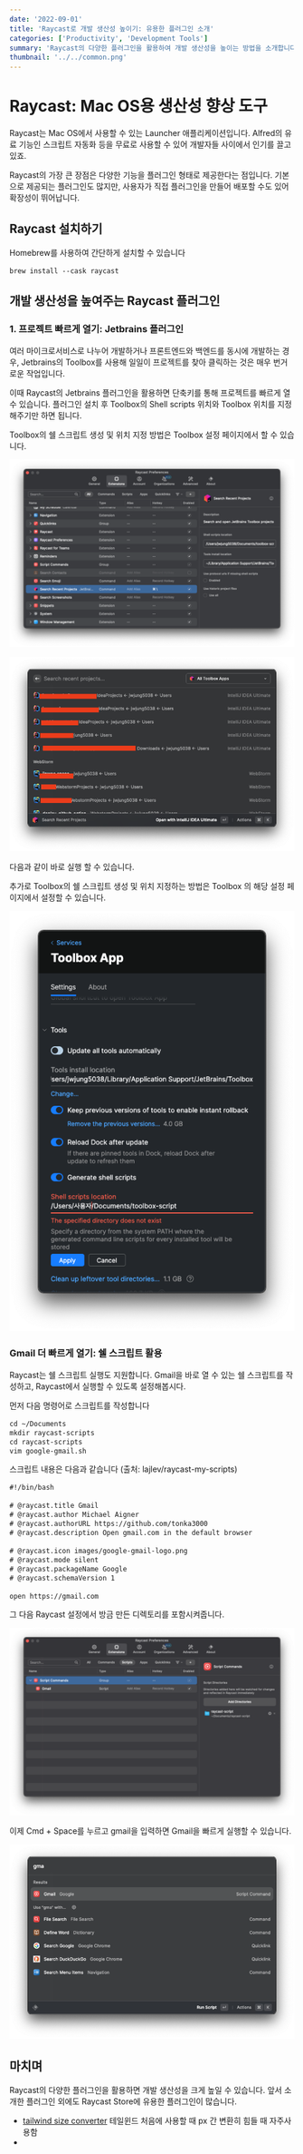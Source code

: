 ```yaml
---
date: '2022-09-01'
title: 'Raycast로 개발 생산성 높이기: 유용한 플러그인 소개'
categories: ['Productivity', 'Development Tools']
summary: 'Raycast의 다양한 플러그인을 활용하여 개발 생산성을 높이는 방법을 소개합니다.'
thumbnail: '../../common.png'
---
```


# Raycast: Mac OS용 생산성 향상 도구

Raycast는 Mac OS에서 사용할 수 있는 Launcher 애플리케이션입니다. Alfred의 유료 기능인 스크립트 자동화 등을 무료로 사용할 수 있어 개발자들 사이에서 인기를 끌고 있죠.

Raycast의 가장 큰 장점은 다양한 기능을 플러그인 형태로 제공한다는 점입니다. 기본으로 제공되는 플러그인도 많지만, 사용자가 직접 플러그인을 만들어 배포할 수도 있어 확장성이 뛰어납니다.
## Raycast 설치하기

Homebrew를 사용하여 간단하게 설치할 수 있습니다

```shell
brew install --cask raycast
```

## 개발 생산성을 높여주는 Raycast 플러그인

### 1. 프로젝트 빠르게 열기: Jetbrains 플러그인
여러 마이크로서비스로 나누어 개발하거나 프론트엔드와 백엔드를 동시에 개발하는 경우, Jetbrains의 Toolbox를 사용해 일일이 프로젝트를 찾아 클릭하는 것은 매우 번거로운 작업입니다.

이때 Raycast의 Jetbrains 플러그인을 활용하면 단축키를 통해 프로젝트를 빠르게 열 수 있습니다. 플러그인 설치 후 Toolbox의 Shell scripts 위치와 Toolbox 위치를 지정해주기만 하면 됩니다.

Toolbox의 쉘 스크립트 생성 및 위치 지정 방법은 Toolbox 설정 페이지에서 할 수 있습니다.

![Setting_HotKey](./raycast-1.png)

![Raycast_Jetbrains_Result](./raycast-2.png)

다음과 같이 바로 실행 할 수 있습니다.

추가로 Toolbox의 쉘 스크립트 생성 및 위치 지정하는 방법은 Toolbox 의 해당 설정 페이지에서 설정할 수 있습니다.

![Toolbox_ShellScript_location](./raycast-3.png)

### Gmail 더 빠르게 열기: 쉘 스크립트 활용

Raycast는 쉘 스크립트 실행도 지원합니다. Gmail을 바로 열 수 있는 쉘 스크립트를 작성하고, Raycast에서 실행할 수 있도록 설정해봅시다.

먼저 다음 명령어로 스크립트를 작성합니다
```shell
cd ~/Documents
mkdir raycast-scripts
cd raycast-scripts
vim google-gmail.sh
```
스크립트 내용은 다음과 같습니다 (출처: lajlev/raycast-my-scripts)

```
#!/bin/bash

# @raycast.title Gmail
# @raycast.author Michael Aigner
# @raycast.authorURL https://github.com/tonka3000
# @raycast.description Open gmail.com in the default browser

# @raycast.icon images/google-gmail-logo.png
# @raycast.mode silent
# @raycast.packageName Google
# @raycast.schemaVersion 1

open https://gmail.com
``` 

그 다음 Raycast 설정에서 방금 만든 디렉토리를 포함시켜줍니다.

![Shell-script](./raycast-4.png)

이제 Cmd + Space를 누르고 gmail을 입력하면 Gmail을 빠르게 실행할 수 있습니다.

![Gmail-Example](./raycast-5.png)


## 마치며
Raycast의 다양한 플러그인을 활용하면 개발 생산성을 크게 높일 수 있습니다.
앞서 소개한 플러그인 외에도 Raycast Store에 유용한 플러그인이 많습니다. 

- [tailwind size converter](https://www.raycast.com/kemiljk/tailwind-size-conversion) 테일윈드 처음에 사용할 때 px 간 변환히 힘들 때 자주사용함
- 
